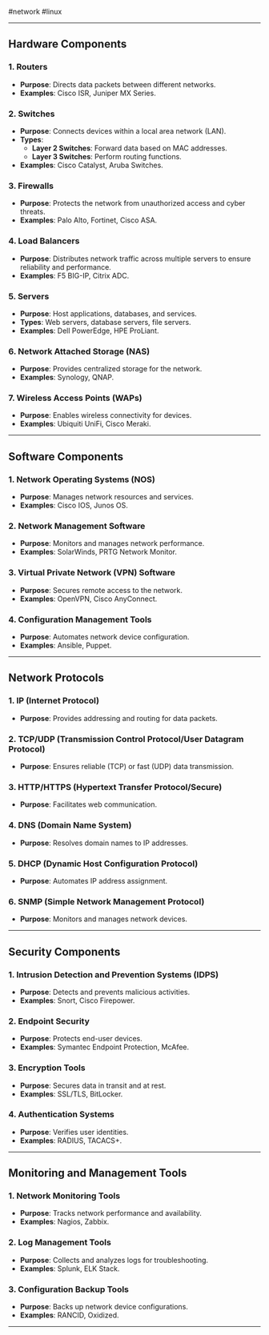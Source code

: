   #network #linux 
  
---

## Hardware Components

### 1. Routers
- **Purpose**: Directs data packets between different networks.
- **Examples**: Cisco ISR, Juniper MX Series.

### 2. Switches
- **Purpose**: Connects devices within a local area network (LAN).
- **Types**:
  - **Layer 2 Switches**: Forward data based on MAC addresses.
  - **Layer 3 Switches**: Perform routing functions.
- **Examples**: Cisco Catalyst, Aruba Switches.

### 3. Firewalls
- **Purpose**: Protects the network from unauthorized access and cyber threats.
- **Examples**: Palo Alto, Fortinet, Cisco ASA.

### 4. Load Balancers
- **Purpose**: Distributes network traffic across multiple servers to ensure reliability and performance.
- **Examples**: F5 BIG-IP, Citrix ADC.

### 5. Servers
- **Purpose**: Host applications, databases, and services.
- **Types**: Web servers, database servers, file servers.
- **Examples**: Dell PowerEdge, HPE ProLiant.

### 6. Network Attached Storage (NAS)
- **Purpose**: Provides centralized storage for the network.
- **Examples**: Synology, QNAP.

### 7. Wireless Access Points (WAPs)
- **Purpose**: Enables wireless connectivity for devices.
- **Examples**: Ubiquiti UniFi, Cisco Meraki.

---

## Software Components

### 1. Network Operating Systems (NOS)
- **Purpose**: Manages network resources and services.
- **Examples**: Cisco IOS, Junos OS.

### 2. Network Management Software
- **Purpose**: Monitors and manages network performance.
- **Examples**: SolarWinds, PRTG Network Monitor.

### 3. Virtual Private Network (VPN) Software
- **Purpose**: Secures remote access to the network.
- **Examples**: OpenVPN, Cisco AnyConnect.

### 4. Configuration Management Tools
- **Purpose**: Automates network device configuration.
- **Examples**: Ansible, Puppet.

---

## Network Protocols

### 1. IP (Internet Protocol)
- **Purpose**: Provides addressing and routing for data packets.

### 2. TCP/UDP (Transmission Control Protocol/User Datagram Protocol)
- **Purpose**: Ensures reliable (TCP) or fast (UDP) data transmission.

### 3. HTTP/HTTPS (Hypertext Transfer Protocol/Secure)
- **Purpose**: Facilitates web communication.

### 4. DNS (Domain Name System)
- **Purpose**: Resolves domain names to IP addresses.

### 5. DHCP (Dynamic Host Configuration Protocol)
- **Purpose**: Automates IP address assignment.

### 6. SNMP (Simple Network Management Protocol)
- **Purpose**: Monitors and manages network devices.

---

## Security Components

### 1. Intrusion Detection and Prevention Systems (IDPS)
- **Purpose**: Detects and prevents malicious activities.
- **Examples**: Snort, Cisco Firepower.

### 2. Endpoint Security
- **Purpose**: Protects end-user devices.
- **Examples**: Symantec Endpoint Protection, McAfee.

### 3. Encryption Tools
- **Purpose**: Secures data in transit and at rest.
- **Examples**: SSL/TLS, BitLocker.

### 4. Authentication Systems
- **Purpose**: Verifies user identities.
- **Examples**: RADIUS, TACACS+.

---

## Monitoring and Management Tools

### 1. Network Monitoring Tools
- **Purpose**: Tracks network performance and availability.
- **Examples**: Nagios, Zabbix.

### 2. Log Management Tools
- **Purpose**: Collects and analyzes logs for troubleshooting.
- **Examples**: Splunk, ELK Stack.

### 3. Configuration Backup Tools
- **Purpose**: Backs up network device configurations.
- **Examples**: RANCID, Oxidized.

---

